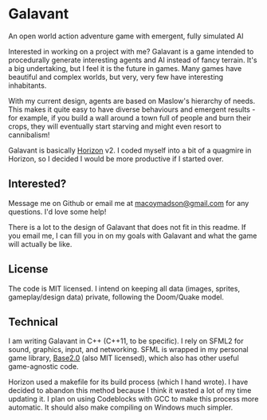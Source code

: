 # Galavant
An open world action adventure game with emergent, fully simulated AI

Interested in working on a project with me? Galavant is a game intended to procedurally generate interesting agents and AI instead of fancy terrain. It's a big undertaking, but I feel it is the future in games. Many games have beautiful and complex worlds, but very, very few have interesting inhabitants.

With my current design, agents are based on Maslow's hierarchy of needs. This makes it quite easy to have diverse behaviours and emergent results - for example, if you build a wall around a town full of people and burn their crops, they will eventually start starving and might even resort to cannibalism!

Galavant is basically [Horizon](http://github.com/makuto/horizon) v2. I coded myself into a bit of a quagmire in Horizon, so I decided I would be more productive if I started over. 

Interested?
------------
Message me on Github or email me at macoymadson@gmail.com for any questions. I'd love some help!

There is a lot to the design of Galavant that does not fit in this readme. If you email me, I can fill you in on my goals with Galavant and what the game will actually be like. 

License
--------
The code is MIT licensed. I intend on keeping all data (images, sprites, gameplay/design data) private, following the Doom/Quake model. 

Technical
----------
I am writing Galavant in C++ (C++11, to be specific). I rely on SFML2 for sound, graphics, input, and networking. SFML is wrapped in my personal game library, [Base2.0](https://github.com/makuto/base2.0) (also MIT licensed), which also has other useful game-agnostic code. 

Horizon used a makefile for its build process (which I hand wrote). I have decided to abandon this method because I think it wasted a lot of my time updating it. I plan on using Codeblocks with GCC to make this process more automatic. It should also make compiling on Windows much simpler.
